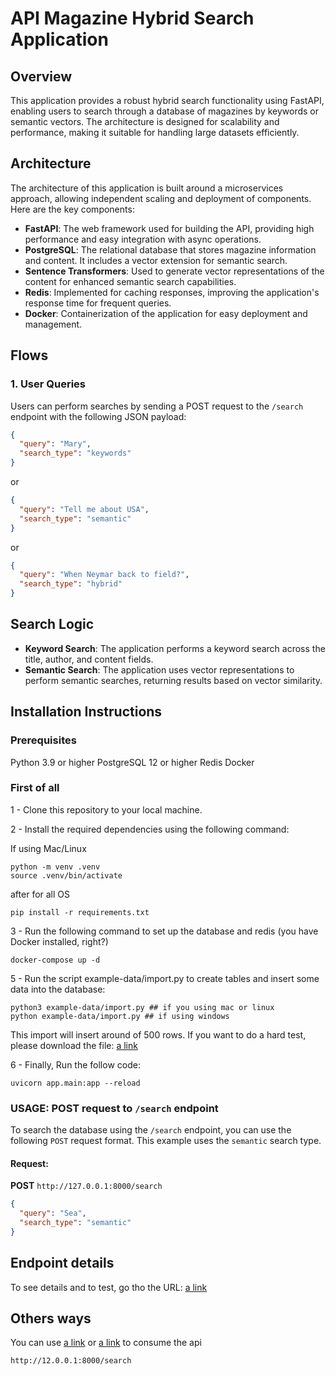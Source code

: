 # API Magazine Hybrid Search Application

## Overview

This application provides a robust hybrid search functionality using FastAPI, enabling users to search through a database of magazines by keywords or semantic vectors. The architecture is designed for scalability and performance, making it suitable for handling large datasets efficiently.

## Architecture

The architecture of this application is built around a microservices approach, allowing independent scaling and deployment of components. Here are the key components:

- **FastAPI**: The web framework used for building the API, providing high performance and easy integration with async operations.
- **PostgreSQL**: The relational database that stores magazine information and content. It includes a vector extension for semantic search.
- **Sentence Transformers**: Used to generate vector representations of the content for enhanced semantic search capabilities.
- **Redis**: Implemented for caching responses, improving the application's response time for frequent queries.
- **Docker**: Containerization of the application for easy deployment and management.

## Flows

### 1. User Queries

Users can perform searches by sending a POST request to the `/search` endpoint with the following JSON payload:

```json
{
  "query": "Mary",
  "search_type": "keywords"
}
```

or

```json
{
  "query": "Tell me about USA",
  "search_type": "semantic"
}
```

or

```json
{
  "query": "When Neymar back to field?",
  "search_type": "hybrid"
}
```

## Search Logic
- **Keyword Search**: The application performs a keyword search across the title, author, and content fields.
- **Semantic Search**: The application uses vector representations to perform semantic searches, returning results based on vector similarity.

## Installation Instructions

### Prerequisites
Python 3.9 or higher
PostgreSQL 12 or higher
Redis
Docker

### First of all
1 - Clone this repository to your local machine.

2 - Install the required dependencies using the following command:

If using Mac/Linux
````
python -m venv .venv
source .venv/bin/activate
````

after for all OS

```
pip install -r requirements.txt
```

3 - Run the following command to set up the database and redis (you have Docker installed, right?)
```
docker-compose up -d
```

5 - Run the script example-data/import.py to create tables and insert some data into the database:
```
python3 example-data/import.py ## if you using mac or linux
python example-data/import.py ## if using windows
```

This import will insert around of 500 rows. If you want to do a hard test, please download the file:
[a link](https://drive.google.com/file/d/1pNsb7rV61O_LkVlrp7OR8w2PP889wHD4/view?usp=share_link)

6 - Finally, Run the follow code:
```
uvicorn app.main:app --reload   
```

### USAGE: POST request to `/search` endpoint

To search the database using the `/search` endpoint, you can use the following `POST` request format. This example uses the `semantic` search type.

#### Request:

**POST** `http://127.0.0.1:8000/search`

```json
{
  "query": "Sea",
  "search_type": "semantic"
}
```

## Endpoint details
To see details and to test, go tho the URL:
[a link](http://12.0.0.1:8000/docs)

## Others ways
You can use [a link](https://insomnia.rest/download) or [a link](https://www.postman.com) to consume the api

```
http://12.0.0.1:8000/search
```

